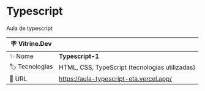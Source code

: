 # Typescript

Aula de typescript

| :placard: Vitrine.Dev |     |
| -------------  | --- |
| :sparkles: Nome        | **Typescript-1**
| :label: Tecnologias | HTML, CSS, TypeScript (tecnologias utilizadas)
| :rocket: URL         | https://aula-typescript-eta.vercel.app/



